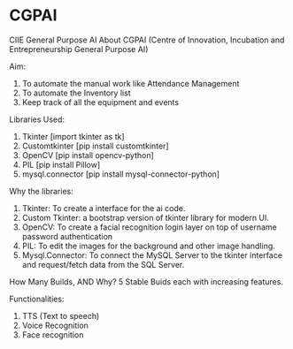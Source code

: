 # CGPAI
CIIE General Purpose AI
About CGPAI (Centre of Innovation, Incubation and Entrepreneurship General Purpose AI)

Aim:
1. To automate the manual work like Attendance Management
2. To automate the Inventory list
3. Keep track of all the equipment and events

Libraries Used:
1. Tkinter   [import tkinter as tk]
2. Customtkinter [pip install customtkinter]
3. OpenCV [pip install opencv-python]
4. PIL [pip install Pillow]
5. mysql.connector [pip install mysql-connector-python]

Why the libraries:
1. Tkinter: To create a interface for the ai code.
2. Custom Tkinter: a bootstrap version of tkinter library for modern UI.
3. OpenCV: To create a facial recognition login layer on top of username password authentication
4. PIL: To edit the images for the background and other image handling.
5. Mysql.Connector: To connect the MySQL Server to the tkinter interface and request/fetch data from the SQL Server.

How Many Builds, AND Why?
5 Stable Buids each with increasing features.

Functionalities:
1. TTS (Text to speech)
2. Voice Recognition
3. Face recognition
